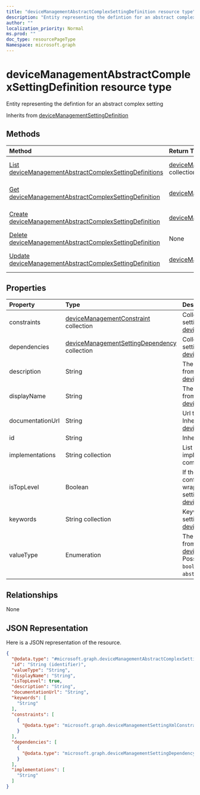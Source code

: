 ```yaml
---
title: "deviceManagementAbstractComplexSettingDefinition resource type"
description: "Entity representing the defintion for an abstract complex setting"
author: ""
localization_priority: Normal
ms.prod: ""
doc_type: resourcePageType
Namespace: microsoft.graph
---
```



# deviceManagementAbstractComplexSettingDefinition resource type

Entity representing the defintion for an abstract complex setting


Inherits from [deviceManagementSettingDefinition](../resources/deviceManagementSettingDefinition.md)

## Methods
|Method|Return Type|Description|
|:---|:---|:---|
|[List deviceManagementAbstractComplexSettingDefinitions](../api/devicemanagementabstractcomplexsettingdefinition-list.md)|[deviceManagementAbstractComplexSettingDefinition](../resources/deviceManagementAbstractComplexSettingDefinition.md) collection|List properties and relationships of the [deviceManagementAbstractComplexSettingDefinition](../resources/devicemanagementabstractcomplexsettingdefinition.md) objects.|
|[Get deviceManagementAbstractComplexSettingDefinition](../api/devicemanagementabstractcomplexsettingdefinition-get.md)|[deviceManagementAbstractComplexSettingDefinition](../resources/deviceManagementAbstractComplexSettingDefinition.md)|Read properties and relationships of the [deviceManagementAbstractComplexSettingDefinition](../resources/devicemanagementabstractcomplexsettingdefinition.md) object.|
|[Create deviceManagementAbstractComplexSettingDefinition](../api/devicemanagementabstractcomplexsettingdefinition-create.md)|[deviceManagementAbstractComplexSettingDefinition](../resources/deviceManagementAbstractComplexSettingDefinition.md)|Create a new [deviceManagementAbstractComplexSettingDefinition](../resources/devicemanagementabstractcomplexsettingdefinition.md) object.|
|[Delete deviceManagementAbstractComplexSettingDefinition](../api/devicemanagementabstractcomplexsettingdefinition-delete.md)|None|Deletes a [deviceManagementAbstractComplexSettingDefinition](../resources/devicemanagementabstractcomplexsettingdefinition.md).|
|[Update deviceManagementAbstractComplexSettingDefinition](../api/devicemanagementabstractcomplexsettingdefinition-update.md)|[deviceManagementAbstractComplexSettingDefinition](../resources/deviceManagementAbstractComplexSettingDefinition.md)|Update the properties of a [deviceManagementAbstractComplexSettingDefinition](../resources/devicemanagementabstractcomplexsettingdefinition.md) object.|

## Properties
|Property|Type|Description|
|:---|:---|:---|
|constraints|[deviceManagementConstraint](../resources/deviceManagementConstraint.md) collection|Collection of constraints for the setting value Inherited from [deviceManagementSettingDefinition](../resources/deviceManagementSettingDefinition.md)|
|dependencies|[deviceManagementSettingDependency](../resources/deviceManagementSettingDependency.md) collection|Collection of dependencies on other settings Inherited from [deviceManagementSettingDefinition](../resources/deviceManagementSettingDefinition.md)|
|description|String|The setting's description Inherited from [deviceManagementSettingDefinition](../resources/deviceManagementSettingDefinition.md)|
|displayName|String|The setting's display name Inherited from [deviceManagementSettingDefinition](../resources/deviceManagementSettingDefinition.md)|
|documentationUrl|String|Url to setting documentation Inherited from [deviceManagementSettingDefinition](../resources/deviceManagementSettingDefinition.md)|
|id|String| Inherited from [entity](../resources/entity.md)|
|implementations|String collection|List of definition IDs for all possible implementations of this abstract complex setting|
|isTopLevel|Boolean|If the setting is top level, it can be configured without the need to be wrapped in a collection or complex setting Inherited from [deviceManagementSettingDefinition](../resources/deviceManagementSettingDefinition.md)|
|keywords|String collection|Keywords associated with the setting Inherited from [deviceManagementSettingDefinition](../resources/deviceManagementSettingDefinition.md)|
|valueType|Enumeration|The data type of the value Inherited from [deviceManagementSettingDefinition](../resources/deviceManagementSettingDefinition.md). Possible values are: `integer`, `boolean`, `string`, `complex`, `collection`, `abstractComplex`.|

## Relationships
None

## JSON Representation
Here is a JSON representation of the resource.
<!-- {
  "blockType": "resource",
  "keyProperty": "id",
  "@odata.type": "microsoft.graph.deviceManagementAbstractComplexSettingDefinition",
  "baseType": "microsoft.graph.deviceManagementSettingDefinition",
  "openType": false
}
-->
``` json
{
  "@odata.type": "#microsoft.graph.deviceManagementAbstractComplexSettingDefinition",
  "id": "String (identifier)",
  "valueType": "String",
  "displayName": "String",
  "isTopLevel": true,
  "description": "String",
  "documentationUrl": "String",
  "keywords": [
    "String"
  ],
  "constraints": [
    {
      "@odata.type": "microsoft.graph.deviceManagementSettingXmlConstraint"
    }
  ],
  "dependencies": [
    {
      "@odata.type": "microsoft.graph.deviceManagementSettingDependency"
    }
  ],
  "implementations": [
    "String"
  ]
}
```


